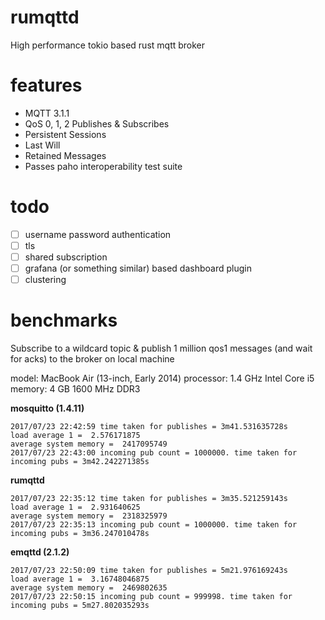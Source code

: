 # rumqttd
High performance tokio based rust mqtt broker

# features

* MQTT 3.1.1
* QoS 0, 1, 2 Publishes & Subscribes
* Persistent Sessions
* Last Will
* Retained Messages
* Passes paho interoperability test suite

# todo

- [ ] username password authentication
- [ ] tls
- [ ] shared subscription
- [ ] grafana (or something similar) based dashboard plugin
- [ ] clustering

# benchmarks

Subscribe to a wildcard topic & publish 1 million qos1 messages (and wait for acks)
to the broker on local machine

model: MacBook Air (13-inch, Early 2014)
processor: 1.4 GHz Intel Core i5
memory: 4 GB 1600 MHz DDR3

**mosquitto (1.4.11)**

```
2017/07/23 22:42:59 time taken for publishes = 3m41.531635728s
load average 1 =  2.576171875
average system memory =  2417095749
2017/07/23 22:43:00 incoming pub count = 1000000. time taken for incoming pubs = 3m42.242271385s
```

**rumqttd**

```
2017/07/23 22:35:12 time taken for publishes = 3m35.521259143s
load average 1 =  2.931640625
average system memory =  2318325979
2017/07/23 22:35:13 incoming pub count = 1000000. time taken for incoming pubs = 3m36.247010478s
```

**emqttd (2.1.2)**

```
2017/07/23 22:50:09 time taken for publishes = 5m21.976169243s
load average 1 =  3.16748046875
average system memory =  2469802635
2017/07/23 22:50:15 incoming pub count = 999998. time taken for incoming pubs = 5m27.802035293s
```

